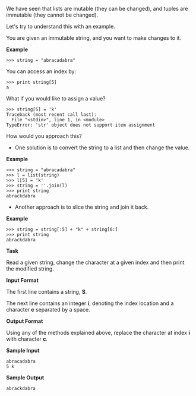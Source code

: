 We have seen that lists are mutable (they can be changed), and tuples are immutable (they cannot be changed).

Let's try to understand this with an example.

You are given an immutable string, and you want to make changes to it.

**Example**

```
>>> string = "abracadabra"
```

You can access an index by:

```
>>> print string[5]
a
```

What if you would like to assign a value?

```
>>> string[5] = 'k' 
Traceback (most recent call last):
  File "<stdin>", line 1, in <module>
TypeError: 'str' object does not support item assignment
```

How would you approach this?

- One solution is to convert the string to a list and then change the value.

**Example**

```
>>> string = "abracadabra"
>>> l = list(string)
>>> l[5] = 'k'
>>> string = ''.join(l)
>>> print string
abrackdabra
```

- Another approach is to slice the string and join it back.

**Example**

```
>>> string = string[:5] + "k" + string[6:]
>>> print string
abrackdabra
```

**Task**

Read a given string, change the character at a given index and then print the modified string.

**Input Format**

The first line contains a string, **S**.

The next line contains an integer **i**, denoting the index location and a character **c** separated by a space.

**Output Format**

Using any of the methods explained above, replace the character at index **i** with character **c**.

**Sample Input**

```
abracadabra
5 k
```

**Sample Output**

```
abrackdabra
```

